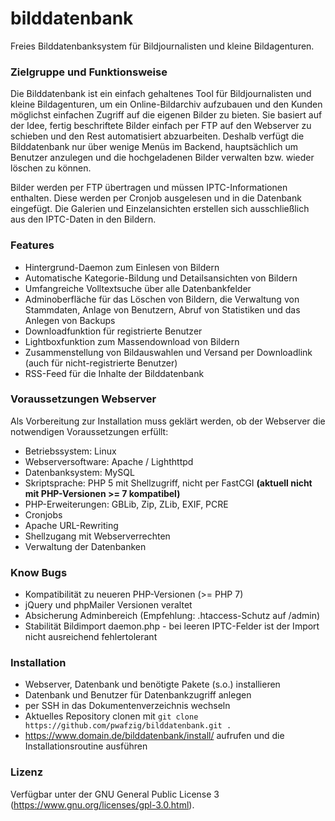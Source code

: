 # bilddatenbank

Freies Bilddatenbanksystem für Bildjournalisten und kleine Bildagenturen.

### Zielgruppe und Funktionsweise 

Die Bilddatenbank ist ein einfach gehaltenes Tool für Bildjournalisten und kleine Bildagenturen, um ein Online-Bildarchiv aufzubauen und den Kunden möglichst einfachen Zugriff auf die eigenen Bilder zu bieten. Sie basiert auf der Idee, fertig beschriftete Bilder einfach per FTP auf den Webserver zu schieben und den Rest automatisiert abzuarbeiten. Deshalb verfügt die Bilddatenbank nur über wenige Menüs im Backend, hauptsächlich um Benutzer anzulegen und die hochgeladenen Bilder verwalten bzw. wieder löschen zu können.

Bilder werden per FTP übertragen und müssen IPTC-Informationen enthalten. Diese werden per Cronjob ausgelesen und in die Datenbank eingefügt. Die Galerien und Einzelansichten erstellen sich ausschließlich aus den IPTC-Daten in den Bildern.

### Features

- Hintergrund-Daemon zum Einlesen von Bildern
- Automatische Kategorie-Bildung und Detailsansichten von Bildern
- Umfangreiche Volltextsuche über alle Datenbankfelder
- Adminoberfläche für das Löschen von Bildern, die Verwaltung von Stammdaten, Anlage von Benutzern, Abruf von Statistiken und das Anlegen von Backups
- Downloadfunktion für registrierte Benutzer
- Lightboxfunktion zum Massendownload von Bildern
- Zusammenstellung von Bildauswahlen und Versand per Downloadlink (auch für nicht-registrierte Benutzer)
- RSS-Feed für die Inhalte der Bilddatenbank

### Voraussetzungen Webserver

Als Vorbereitung zur Installation muss geklärt werden, ob der Webserver die notwendigen Voraussetzungen erfüllt:

- Betriebssystem: Linux
- Webserversoftware: Apache / Lighthttpd
- Datenbanksystem: MySQL
- Skriptsprache: PHP 5 mit Shellzugriff, nicht per FastCGI **(aktuell nicht mit PHP-Versionen >= 7 kompatibel)**
- PHP-Erweiterungen: GBLib, Zip, ZLib, EXIF, PCRE
- Cronjobs
- Apache URL-Rewriting
- Shellzugang mit Webserverrechten
- Verwaltung der Datenbanken

### Know Bugs

- Kompatibilität zu neueren PHP-Versionen (>= PHP 7)
- jQuery und phpMailer Versionen veraltet
- Absicherung Adminbereich (Empfehlung: .htaccess-Schutz auf /admin)
- Stabilität Bildimport daemon.php - bei leeren IPTC-Felder ist der Import nicht ausreichend fehlertolerant

### Installation

- Webserver, Datenbank und benötigte Pakete (s.o.) installieren
- Datenbank und Benutzer für Datenbankzugriff anlegen 
- per SSH in das Dokumentenverzeichnis wechseln
- Aktuelles Repository clonen mit ```git clone https://github.com/pwafzig/bilddatenbank.git .```
- https://www.domain.de/bilddatenbank/install/ aufrufen und die Installationsroutine ausführen

### Lizenz
Verfügbar unter der GNU General Public License 3 (https://www.gnu.org/licenses/gpl-3.0.html).

